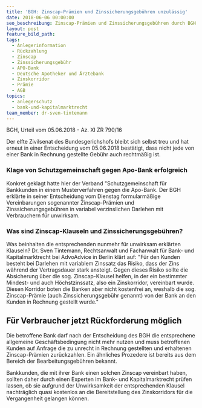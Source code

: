 ```yaml
---
title: 'BGH: Zinscap-Prämien und Zinssicherungsgebühren unzulässig'
date: 2018-06-06 00:00:00
seo_beschreibung: Zinscap-Prämien und Zinssicherungsgebühren durch BGH für unwirksam erklärt
layout: post
feature_bild_path:
tags:
  - Anlegerinformation
  - Rückzahlung
  - Zinscap
  - Zinssicherungsgebühr
  - APO-Bank
  - Deutsche Apotheker und Ärztebank
  - Zinskorridor
  - Prämie
  - AGB
topics:
  - anlegerschutz
  - bank-und-kapitalmarktrecht
team_member: dr-sven-tintemann
---
```


BGH, Urteil vom 05.06.2018 - Az. XI ZR 790/16

Der elfte Zivilsenat des Bundesgerichshofs bleibt sich selbst treu und hat erneut in einer Entscheidung vom 05.06.2018 best&auml;tigt, dass nicht jede von einer Bank in Rechnung gestellte Geb&uuml;hr auch rechtm&auml;&szlig;ig ist.

### Klage von Schutzgemeinschaft gegen Apo-Bank erfolgreich

Konkret geklagt hatte hier der Verband "Schutzgemeinschaft f&uuml;r Bankkunden in einem Musterverfahren gegen die Apo-Bank. Der BGH erkl&auml;rte in seiner Entscheidung vom Dienstag formularm&auml;&szlig;ige Vereinbarungen sogenannter Zinscap-Pr&auml;mien und Zinssicherungsgeb&uuml;hren in variabel verzinslichen Darlehen mit Verbrauchern f&uuml;r unwirksam.

### Was sind Zinscap-Klauseln und Zinssicherungsgeb&uuml;hren?

Was beinhalten die entsprechenden nunmehr f&uuml;r unwirksam erkl&auml;rten Klauseln? Dr. Sven Tintemann, Rechtsanwalt und Fachanwalt f&uuml;r Bank- und Kapitalmarktrecht bei AdvoAdvice in Berlin kl&auml;rt auf: "F&uuml;r den Kunden besteht bei Darlehen mit variablem Zinssatz das Risiko, dass der Zins w&auml;hrend der Vertragsdauer stark ansteigt. Gegen dieses Risiko sollte die Absicherung &uuml;ber die sog. Zinscap-Klausel helfen, in der ein bestimmter Mindest- und auch H&ouml;chstzinssatz, also ein Zinskorridor, vereinbart wurde. Diesen Korridor boten die Banken aber nicht kostenfrei an, weshalb die sog. Zinscap-Pr&auml;mie (auch Zinssicherungsgeb&uuml;hr genannt) von der Bank an den Kunden in Rechnung gestellt wurde."

## F&uuml;r Verbraucher jetzt R&uuml;ckforderung m&ouml;glich

Die betroffene Bank darf nach der Entscheidung des BGH die entsprechene allgemeine Gesch&auml;ftsbedingung nicht mehr nutzen und muss betroffenen Kunden auf Anfrage die zu unrecht in Rechnung gestellten und erhaltenen Zinscap-Pr&auml;mien zur&uuml;ckzahlen. Ein &auml;hnliches Prozedere ist bereits aus dem Bereich der Bearbeitungsgeb&uuml;hren bekannt.

Bankkunden, die mit ihrer Bank einen solchen Zinscap vereinbart haben, sollten daher durch einen Experten im Bank- und Kapitalmarktrecht pr&uuml;fen lassen, ob sie aufgrund der Unwirksamkeit der entsprechenden Klausel nachtr&auml;glich quasi kostenlos an die Bereitstellung des Zinskorridors f&uuml;r die Vergangenheit gelangen k&ouml;nnen.

&nbsp;